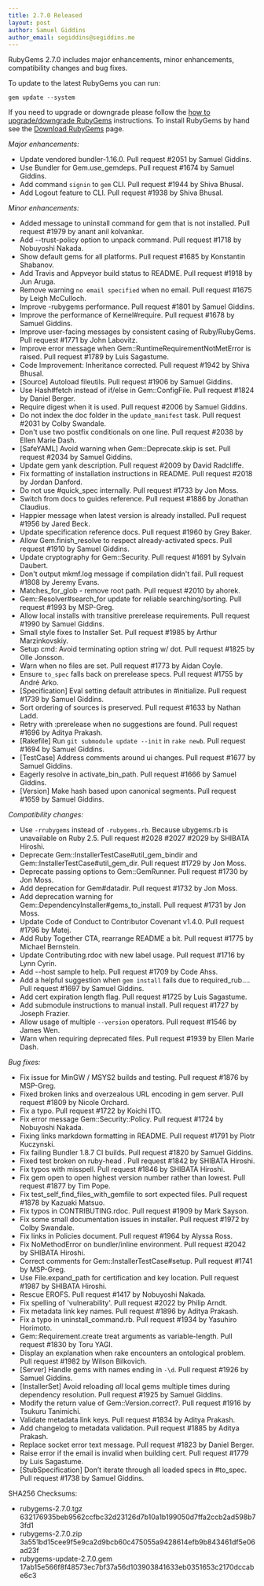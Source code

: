 ```yaml
---
title: 2.7.0 Released
layout: post
author: Samuel Giddins
author_email: segiddins@segiddins.me
---
```


RubyGems 2.7.0 includes major enhancements, minor enhancements, compatibility changes and bug fixes.

To update to the latest RubyGems you can run:

    gem update --system

If you need to upgrade or downgrade please follow the [how to upgrade/downgrade
RubyGems][upgrading] instructions.  To install RubyGems by hand see the
[Download RubyGems][download] page.

_Major enhancements:_

* Update vendored bundler-1.16.0. Pull request #2051 by Samuel Giddins.
* Use Bundler for Gem.use_gemdeps. Pull request #1674 by Samuel Giddins.
* Add command `signin` to `gem` CLI. Pull request #1944 by Shiva Bhusal.
* Add Logout feature to CLI. Pull request #1938 by Shiva Bhusal.

_Minor enhancements:_

* Added message to uninstall command for gem that is not installed. Pull request #1979 by anant anil kolvankar.
* Add --trust-policy option to unpack command. Pull request #1718 by Nobuyoshi Nakada.
* Show default gems for all platforms. Pull request #1685 by Konstantin Shabanov.
* Add Travis and Appveyor build status to README. Pull request #1918 by Jun Aruga.
* Remove warning `no email specified` when no email. Pull request #1675 by Leigh McCulloch.
* Improve -rubygems performance. Pull request #1801 by Samuel Giddins.
* Improve the performance of Kernel#require. Pull request #1678 by Samuel Giddins.
* Improve user-facing messages by consistent casing of Ruby/RubyGems. Pull request #1771 by John Labovitz.
* Improve error message when Gem::RuntimeRequirementNotMetError is raised. Pull request #1789 by Luis Sagastume.
* Code Improvement: Inheritance corrected. Pull request #1942 by Shiva Bhusal.
* [Source] Autoload fileutils. Pull request #1906 by Samuel Giddins.
* Use Hash#fetch instead of if/else in Gem::ConfigFile. Pull request #1824 by Daniel Berger.
* Require digest when it is used. Pull request #2006 by Samuel Giddins.
* Do not index the doc folder in the `update_manifest` task. Pull request #2031 by Colby Swandale.
* Don't use two postfix conditionals on one line. Pull request #2038 by Ellen Marie Dash.
* [SafeYAML] Avoid warning when Gem::Deprecate.skip is set. Pull request #2034 by Samuel Giddins.
* Update gem yank description. Pull request #2009 by David Radcliffe.
* Fix formatting of installation instructions in README. Pull request #2018 by Jordan Danford.
* Do not use #quick_spec internally. Pull request #1733 by Jon Moss.
* Switch from docs to guides reference. Pull request #1886 by Jonathan Claudius.
* Happier message when latest version is already installed. Pull request #1956 by Jared Beck.
* Update specification reference docs. Pull request #1960 by Grey Baker.
* Allow Gem.finish_resolve to respect already-activated specs. Pull request #1910 by Samuel Giddins.
* Update cryptography for Gem::Security. Pull request #1691 by Sylvain Daubert.
* Don't output mkmf.log message if compilation didn't fail. Pull request #1808 by Jeremy Evans.
* Matches_for_glob - remove root path. Pull request #2010 by ahorek.
* Gem::Resolver#search_for update for reliable searching/sorting. Pull request #1993 by MSP-Greg.
* Allow local installs with transitive prerelease requirements. Pull request #1990 by Samuel Giddins.
* Small style fixes to Installer Set. Pull request #1985 by Arthur Marzinkovskiy.
* Setup cmd: Avoid terminating option string w/ dot. Pull request #1825 by Olle Jonsson.
* Warn when no files are set. Pull request #1773 by Aidan Coyle.
* Ensure `to_spec` falls back on prerelease specs. Pull request #1755 by André Arko.
* [Specification] Eval setting default attributes in #initialize. Pull request #1739 by Samuel Giddins.
* Sort ordering of sources is preserved. Pull request #1633 by Nathan Ladd.
* Retry with :prerelease when no suggestions are found. Pull request #1696 by Aditya Prakash.
* [Rakefile] Run `git submodule update --init` in `rake newb`. Pull request #1694 by Samuel Giddins.
* [TestCase] Address comments around ui changes. Pull request #1677 by Samuel Giddins.
* Eagerly resolve in activate_bin_path. Pull request #1666 by Samuel Giddins.
* [Version] Make hash based upon canonical segments. Pull request #1659 by Samuel Giddins.

_Compatibility changes:_

* Use `-rrubygems` instead of `-rubygems.rb`. Because ubygems.rb is unavailable on Ruby 2.5. Pull request #2028 #2027 #2029 by SHIBATA Hiroshi.
* Deprecate Gem::InstallerTestCase#util_gem_bindir and Gem::InstallerTestCase#util_gem_dir. Pull request #1729 by Jon Moss.
* Deprecate passing options to Gem::GemRunner. Pull request #1730 by Jon Moss.
* Add deprecation for Gem#datadir. Pull request #1732 by Jon Moss.
* Add deprecation warning for Gem::DependencyInstaller#gems_to_install. Pull request #1731 by Jon Moss.
* Update Code of Conduct to Contributor Covenant v1.4.0. Pull request #1796 by Matej.
* Add Ruby Together CTA, rearrange README a bit. Pull request #1775 by Michael Bernstein.
* Update Contributing.rdoc with new label usage. Pull request #1716 by Lynn Cyrin.
* Add --host sample to help. Pull request #1709 by Code Ahss.
* Add a helpful suggestion when `gem install` fails due to required_rub…. Pull request #1697 by Samuel Giddins.
* Add cert expiration length flag. Pull request #1725 by Luis Sagastume.
* Add submodule instructions to manual install. Pull request #1727 by Joseph Frazier.
* Allow usage of multiple `--version` operators. Pull request #1546 by James Wen.
* Warn when requiring deprecated files. Pull request #1939 by Ellen Marie Dash.

_Bug fixes:_

* Fix issue for MinGW / MSYS2 builds and testing. Pull request #1876 by MSP-Greg.
* Fixed broken links and overzealous URL encoding in gem server. Pull request #1809 by Nicole Orchard.
* Fix a typo. Pull request #1722 by Koichi ITO.
* Fix error message Gem::Security::Policy. Pull request #1724 by Nobuyoshi Nakada.
* Fixing links markdown formatting in README. Pull request #1791 by Piotr Kuczynski.
* Fix failing Bundler 1.8.7 CI builds. Pull request #1820 by Samuel Giddins.
* Fixed test broken on ruby-head . Pull request #1842 by SHIBATA Hiroshi.
* Fix typos with misspell. Pull request #1846 by SHIBATA Hiroshi.
* Fix gem open to open highest version number rather than lowest. Pull request #1877 by Tim Pope.
* Fix test_self_find_files_with_gemfile to sort expected files. Pull request #1878 by Kazuaki Matsuo.
* Fix typos in CONTRIBUTING.rdoc. Pull request #1909 by Mark Sayson.
* Fix some small documentation issues in installer. Pull request #1972 by Colby Swandale.
* Fix links in Policies document. Pull request #1964 by Alyssa Ross.
* Fix NoMethodError on bundler/inline environment. Pull request #2042 by SHIBATA Hiroshi.
* Correct comments for Gem::InstallerTestCase#setup. Pull request #1741 by MSP-Greg.
* Use File.expand_path for certification and key location. Pull request #1987 by SHIBATA Hiroshi.
* Rescue EROFS. Pull request #1417 by Nobuyoshi Nakada.
* Fix spelling of 'vulnerability'. Pull request #2022 by Philip Arndt.
* Fix metadata link key names. Pull request #1896 by Aditya Prakash.
* Fix a typo in uninstall_command.rb. Pull request #1934 by Yasuhiro Horimoto.
* Gem::Requirement.create treat arguments as variable-length. Pull request #1830 by Toru YAGI.
* Display an explanation when rake encounters an ontological problem. Pull request #1982 by Wilson Bilkovich.
* [Server] Handle gems with names ending in `-\d`. Pull request #1926 by Samuel Giddins.
* [InstallerSet] Avoid reloading _all_ local gems multiple times during dependency resolution. Pull request #1925 by Samuel Giddins.
* Modify the return value of Gem::Version.correct?. Pull request #1916 by Tsukuru Tanimichi.
* Validate metadata link keys. Pull request #1834 by Aditya Prakash.
* Add changelog to metadata validation. Pull request #1885 by Aditya Prakash.
* Replace socket error text message. Pull request #1823 by Daniel Berger.
* Raise error if the email is invalid when building cert. Pull request #1779 by Luis Sagastume.
* [StubSpecification] Don’t iterate through all loaded specs in #to_spec. Pull request #1738 by Samuel Giddins.


SHA256 Checksums:

* rubygems-2.7.0.tgz  
  632176935beb9562ccfbc32d23126d7b10a1b199050d7ffa2ccb2ad598b73fd1
* rubygems-2.7.0.zip  
  3a551bd15cee9f5e9ca2d9bcb60c475055a9428614efb9b843461df5e06ad23f
* rubygems-update-2.7.0.gem  
  17ab15e566f8f48573ec7bf37a56d103903841633eb0351653c2170dccabe6c3


[download]: http://rubygems.org/pages/download
[upgrading]: http://docs.seattlerb.org/rubygems/UPGRADING_rdoc.html

